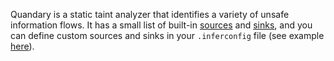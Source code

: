 Quandary is a static taint analyzer that identifies a variety of unsafe
information flows. It has a small list of built-in
[sources](https://github.com/facebook/infer/blob/master/infer/src/quandary/JavaTrace.ml#L36)
and
[sinks](https://github.com/facebook/infer/blob/master/infer/src/quandary/JavaTrace.ml#L178),
and you can define custom sources and sinks in your `.inferconfig` file (see
example
[here](https://github.com/facebook/infer/blob/master/infer/tests/codetoanalyze/java/quandary/.inferconfig)).
